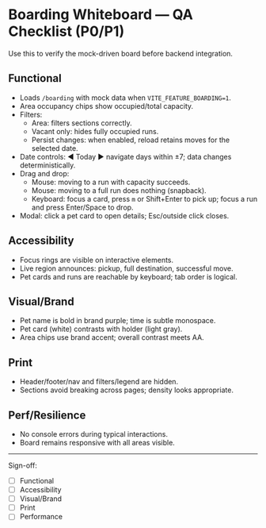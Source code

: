 # Boarding Whiteboard — QA Checklist (P0/P1)

Use this to verify the mock-driven board before backend integration.

## Functional
- Loads `/boarding` with mock data when `VITE_FEATURE_BOARDING=1`.
- Area occupancy chips show occupied/total capacity.
- Filters:
  - Area: filters sections correctly.
  - Vacant only: hides fully occupied runs.
  - Persist changes: when enabled, reload retains moves for the selected date.
- Date controls: ◀ Today ▶ navigate days within ±7; data changes deterministically.
- Drag and drop:
  - Mouse: moving to a run with capacity succeeds.
  - Mouse: moving to a full run does nothing (snapback).
  - Keyboard: focus a card, press `m` or Shift+Enter to pick up; focus a run and press Enter/Space to drop.
- Modal: click a pet card to open details; Esc/outside click closes.

## Accessibility
- Focus rings are visible on interactive elements.
- Live region announces: pickup, full destination, successful move.
- Pet cards and runs are reachable by keyboard; tab order is logical.

## Visual/Brand
- Pet name is bold in brand purple; time is subtle monospace.
- Pet card (white) contrasts with holder (light gray).
- Area chips use brand accent; overall contrast meets AA.

## Print
- Header/footer/nav and filters/legend are hidden.
- Sections avoid breaking across pages; density looks appropriate.

## Perf/Resilience
- No console errors during typical interactions.
- Board remains responsive with all areas visible.

---

Sign-off:
- [ ] Functional
- [ ] Accessibility
- [ ] Visual/Brand
- [ ] Print
- [ ] Performance
